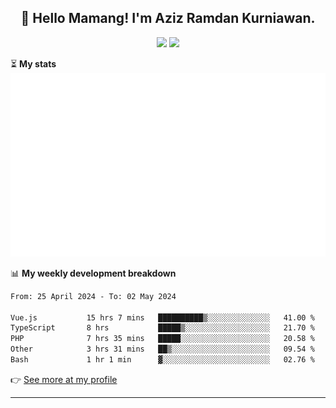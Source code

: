 <h2 align="center">👋 Hello Mamang! I'm Aziz Ramdan Kurniawan.</h2>  
<p align="center">
  <img src="https://komarev.com/ghpvc/?username=azizramdan">
  <img src="https://wakatime.com/badge/user/90056fa0-4c31-4eca-954e-2a3ac05896f9.svg">
</p>
    
⏳ **My stats**  
![](https://raw.githubusercontent.com/azizramdan/github-stats/master/generated/overview.svg#gh-dark-mode-only)

📊 **My weekly development breakdown**
<!--START_SECTION:waka-->

```txt
From: 25 April 2024 - To: 02 May 2024

Vue.js           15 hrs 7 mins   ██████████▒░░░░░░░░░░░░░░   41.00 %
TypeScript       8 hrs           █████▒░░░░░░░░░░░░░░░░░░░   21.70 %
PHP              7 hrs 35 mins   █████░░░░░░░░░░░░░░░░░░░░   20.58 %
Other            3 hrs 31 mins   ██▒░░░░░░░░░░░░░░░░░░░░░░   09.54 %
Bash             1 hr 1 min      ▓░░░░░░░░░░░░░░░░░░░░░░░░   02.76 %
```

<!--END_SECTION:waka-->
👉 [See more at my profile](https://wakatime.com/@azizramdan)
***
